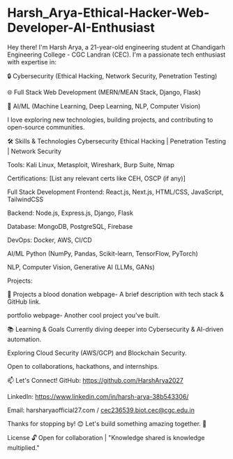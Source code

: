 # Harsh_Arya-Ethical-Hacker-Web-Developer-AI-Enthusiast
Hey there! I'm Harsh Arya, a 21-year-old engineering student at Chandigarh Engineering College - CGC Landran (CEC). I'm a passionate tech enthusiast with expertise in:

🔒 Cybersecurity (Ethical Hacking, Network Security, Penetration Testing)

🌐 Full Stack Web Development (MERN/MEAN Stack, Django, Flask)

🤖 AI/ML (Machine Learning, Deep Learning, NLP, Computer Vision)

I love exploring new technologies, building projects, and contributing to open-source communities.

🛠️ Skills & Technologies
Cybersecurity
Ethical Hacking | Penetration Testing | Network Security

Tools: Kali Linux, Metasploit, Wireshark, Burp Suite, Nmap

Certifications: [List any relevant certs like CEH, OSCP (if any)]

Full Stack Development
Frontend: React.js, Next.js, HTML/CSS, JavaScript, TailwindCSS

Backend: Node.js, Express.js, Django, Flask

Database: MongoDB, PostgreSQL, Firebase

DevOps: Docker, AWS, CI/CD

AI/ML
Python (NumPy, Pandas, Scikit-learn, TensorFlow, PyTorch)

NLP, Computer Vision, Generative AI (LLMs, GANs)

Projects: 

🚀 Projects
 a blood donation webpage- A brief description with tech stack & GitHub link.

 portfolio webpage- Another cool project you've built.

📚 Learning & Goals
Currently diving deeper into Cybersecurity & AI-driven automation.

Exploring Cloud Security (AWS/GCP) and Blockchain Security.

Open to collaborations, hackathons, and internships.

📫 Let's Connect!
GitHub: https://github.com/HarshArya2027

LinkedIn: https://www.linkedin.com/in/harsh-arya-38b543306/

Email: harsharyaofficial27.com / cec236539.biot.cec@cgc.edu.in


Thanks for stopping by! 😊 Let's build something amazing together. 🚀


License
🔓 Open for collaboration | "Knowledge shared is knowledge multiplied."

